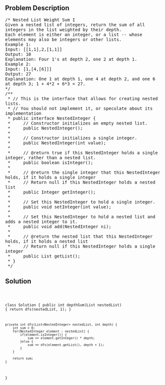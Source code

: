 <!--
<style>
  body { font-family: Arial, sans-serif; }
  .container { max-width: 100%; margin: 0 auto; padding: 10px; }
  .comment-block { max-width: 30%; background-color: #f9f9f9; padding: 10px; border-left: 5px solid #ccc; overflow-wrap: break-word; white-space: pre-wrap; }
  .code-block { background-color: #f4f4f4; padding: 10px; border: 1px solid #ddd; overflow-wrap: break-word; white-space: pre-wrap; }
</style>
-->

<div class='container'>
<h2>Problem Description</h2>
<div class='comment-block'>
<pre>
/* Nested List Weight Sum I
Given a nested list of integers, return the sum of all
integers in the list weighted by their depth.
Each element is either an integer, or a list -- whose
elements may also be integers or other lists.
Example 1:
Input: [[1,1],2,[1,1]]
Output: 10
Explanation: Four 1's at depth 2, one 2 at depth 1.
Example 2:
Input: [1,[4,[6]]]
Output: 27
Explanation: One 1 at depth 1, one 4 at depth 2, and one 6
at depth 3; 1 + 4*2 + 6*3 = 27.
*/
/**
 * // This is the interface that allows for creating nested
lists.
 * // You should not implement it, or speculate about its
implementation
 * public interface NestedInteger {
 *     // Constructor initializes an empty nested list.
 *     public NestedInteger();
 *
 *     // Constructor initializes a single integer.
 *     public NestedInteger(int value);
 *
 *     // @return true if this NestedInteger holds a single
integer, rather than a nested list.
 *     public boolean isInteger();
 *
 *     // @return the single integer that this NestedInteger
holds, if it holds a single integer
 *     // Return null if this NestedInteger holds a nested
list
 *     public Integer getInteger();
 *
 *     // Set this NestedInteger to hold a single integer.
 *     public void setInteger(int value);
 *
 *     // Set this NestedInteger to hold a nested list and
adds a nested integer to it.
 *     public void add(NestedInteger ni);
 *
 *     // @return the nested list that this NestedInteger
holds, if it holds a nested list
 *     // Return null if this NestedInteger holds a single
integer
 *     public List<NestedInteger> getList();
 * }
 */
</pre>
</div>

<h2>Solution</h2>
<div class='code-block'>
<pre><code class='language-java'>

class Solution {
    public int depthSum(List<NestedInteger> nestedList) {
        return dfs(nestedList, 1);
    }
    
    private int dfs(List<NestedInteger> nestedList, int depth) {
        int sum = 0;
        for(NestedInteger element : nestedList) {
            if(element.isInteger()) {
                sum += element.getInteger() * depth;
            }else {
                sum += dfs(element.getList(), depth + 1);
            }
        }
        
        return sum;
    }
}</code></pre>
</div>
</div>
